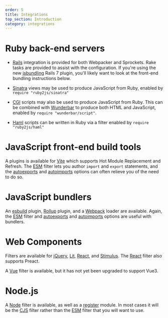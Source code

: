 ```yaml
---
order: 5
title: Integrations
top_section: Introduction
category: integrations
---
```


# Ruby back-end servers

* [Rails](../examples/rails/) integration is provided
   for both Webpacker and Sprockets.  Rake tasks are provided to assist with
   the configuration. If you're using the new [jsbundling](https://github.com/rails/jsbundling-rails)
   Rails 7 plugin, you'll likely want to look at the front-end bundling instructions below.

* [Sinatra](https://github.com/ruby2js/ruby2js/blob/master/lib/ruby2js/sinatra.rb)
  views may be used to produce JavaScript from Ruby, enabled by
  `require "ruby2js/sinatra"`

* [CGI](https://github.com/ruby2js/ruby2js/blob/master/lib/ruby2js/cgi.rb)
  scripts may also be used to produce JavaScript from Ruby.
  This can be combined with [Wunderbar](https://github.com/rubys/wunderbar) to
  produce both HTML and JavaScript, enabled by `require "wunderbar/script"`.

* [Haml](https://github.com/ruby2js/ruby2js/blob/master/lib/ruby2js/haml.rb)
  scripts can be written in Ruby via a filter enabled by `require
  "ruby2js/haml"`

# JavaScript front-end build tools

A plugins is available for [Vite](https://www.npmjs.com/package/@ruby2js/vite-plugin) which supports Hot Module Replacement and Refresh.  The [ESM](/docs/filters/esm)
filter lets you author `import` and `export` statements, and the
[autoexports](/docs/options#auto-exports) and
[autoimports](/docs/options#auto-imports) options can often relieve you of the
need to do so.

# JavaScript bundlers

An [esbuild](https://www.npmjs.com/package/@ruby2js/esbuild-plugin) plugin,
[Rollup](https://www.npmjs.com/package/@ruby2js/rollup-plugin) plugin,
and a [Webpack](https://www.npmjs.com/package/@ruby2js/webpack-loader) loader are
available.  Again, the [ESM](/docs/filters/esm)
filter and [autoexports](/docs/options#auto-exports) and
[autoimports](/docs/options#auto-imports) options are useful with bundlers.

# Web Components

Filters are available for [jQuery](/docs/filters/jquery), [Lit](/docs/filters/lit),
[React](/docs/filters/react), and [Stimulus](/docs/filters/stimulus).  The
[React](/docs/filters/react) filter also supports Preact.

A [Vue](/docs/filters/vue) filter is available, but it has not yet been
upgraded to support Vue3.

# Node.js

A [Node](/docs/filters/node) filter is available, as well as a 
[register](https://www.npmjs.com/package/@ruby2js/register) module.  In most
cases it will be the [CJS](/docs/filters/cjs) filter rather than the
[ESM](/docs/filters/esm) filter that you will want to use.

